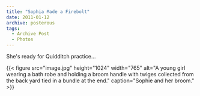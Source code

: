 ```yaml
---
title: "Sophia Made a Firebolt"
date: 2011-01-12
archive: posterous
tags: 
  - Archive Post
  - Photos
---
```


She's ready for Quidditch practice…

{{< figure 
	src="image.jpg" 
	height="1024" 
	width="765" 
	alt="A young girl wearing a bath robe and holding a broom handle with twiges collected from the back yard tied in a bundle at the end." 
	caption="Sophie and her broom." >}}

